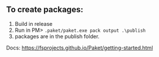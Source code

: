 ## To create packages:
1. Build in release
2. Run in PM> `.paket/paket.exe pack output .\publish`
3. packages are in the publish folder.

Docs: https://fsprojects.github.io/Paket/getting-started.html
